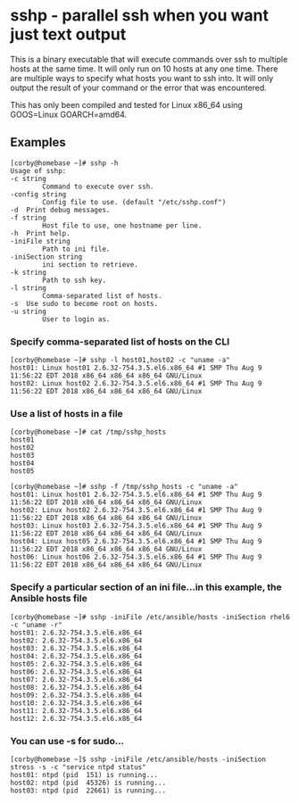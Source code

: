 # sshp - parallel ssh when you want just text output
This is a binary executable that will execute commands over ssh to multiple hosts at the same time.
It will only run on 10 hosts at any one time.
There are multiple ways to specify what hosts you want to ssh into.
It will only output the result of your command or the error that was encountered.

This has only been compiled and tested for Linux x86_64 using GOOS=Linux GOARCH=amd64.

## Examples
    [corby@homebase ~]# sshp -h
    Usage of sshp:
    -c string
            Command to execute over ssh.
    -config string
            Config file to use. (default "/etc/sshp.conf")
    -d	Print debug messages.
    -f string
            Host file to use, one hostname per line.
    -h	Print help.
    -iniFile string
            Path to ini file.
    -iniSection string
            ini section to retrieve.
    -k string
            Path to ssh key.
    -l string
            Comma-separated list of hosts.
    -s	Use sudo to become root on hosts.
    -u string
            User to login as.

### Specify comma-separated list of hosts on the CLI
    [corby@homebase ~]# sshp -l host01,host02 -c "uname -a"
    host01: Linux host01 2.6.32-754.3.5.el6.x86_64 #1 SMP Thu Aug 9 11:56:22 EDT 2018 x86_64 x86_64 x86_64 GNU/Linux
    host02: Linux host02 2.6.32-754.3.5.el6.x86_64 #1 SMP Thu Aug 9 11:56:22 EDT 2018 x86_64 x86_64 x86_64 GNU/Linux

### Use a list of hosts in a file
    [corby@homebase ~]# cat /tmp/sshp_hosts 
    host01
    host02
    host03
    host04
    host05
    
    [corby@homebase ~]# sshp -f /tmp/sshp_hosts -c "uname -a"
    host01: Linux host01 2.6.32-754.3.5.el6.x86_64 #1 SMP Thu Aug 9 11:56:22 EDT 2018 x86_64 x86_64 x86_64 GNU/Linux
    host02: Linux host02 2.6.32-754.3.5.el6.x86_64 #1 SMP Thu Aug 9 11:56:22 EDT 2018 x86_64 x86_64 x86_64 GNU/Linux
    host03: Linux host03 2.6.32-754.3.5.el6.x86_64 #1 SMP Thu Aug 9 11:56:22 EDT 2018 x86_64 x86_64 x86_64 GNU/Linux
    host04: Linux host05 2.6.32-754.3.5.el6.x86_64 #1 SMP Thu Aug 9 11:56:22 EDT 2018 x86_64 x86_64 x86_64 GNU/Linux
    host06: Linux host06 2.6.32-754.3.5.el6.x86_64 #1 SMP Thu Aug 9 11:56:22 EDT 2018 x86_64 x86_64 x86_64 GNU/Linux

### Specify a particular section of an ini file...in this example, the Ansible hosts file
    [corby@homebase ~]# sshp -iniFile /etc/ansible/hosts -iniSection rhel6 -c "uname -r"
    host01: 2.6.32-754.3.5.el6.x86_64
    host02: 2.6.32-754.3.5.el6.x86_64
    host03: 2.6.32-754.3.5.el6.x86_64
    host04: 2.6.32-754.3.5.el6.x86_64
    host05: 2.6.32-754.3.5.el6.x86_64
    host06: 2.6.32-754.3.5.el6.x86_64
    host07: 2.6.32-754.3.5.el6.x86_64
    host08: 2.6.32-754.3.5.el6.x86_64
    host09: 2.6.32-754.3.5.el6.x86_64
    host10: 2.6.32-754.3.5.el6.x86_64
    host11: 2.6.32-754.3.5.el6.x86_64
    host12: 2.6.32-754.3.5.el6.x86_64

### You can use -s for sudo...
    [corby@homebase ~]$ sshp -iniFile /etc/ansible/hosts -iniSection stress -s -c "service ntpd status"
    host01: ntpd (pid  151) is running...
    host02: ntpd (pid  45326) is running...
    host03: ntpd (pid  22661) is running...

